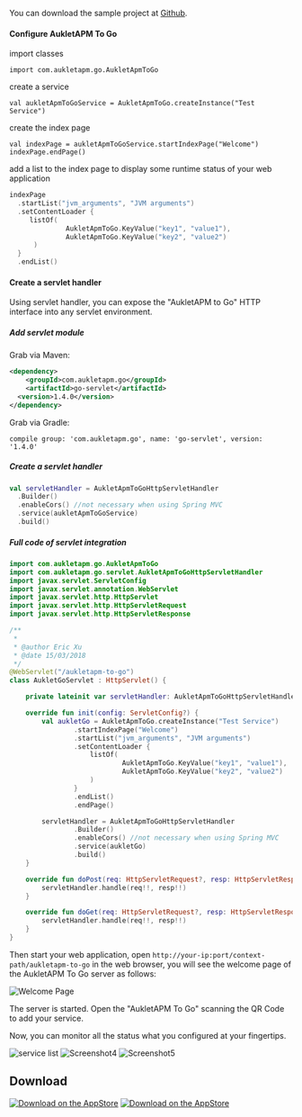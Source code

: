 You can download the sample project at [Github](https://github.com/aukletapm/aukletapm-to-go-sample-kotlin-gradle).

#### Configure AukletAPM To Go
import classes

    import com.aukletapm.go.AukletApmToGo

create a service

    val aukletApmToGoService = AukletApmToGo.createInstance("Test Service")

create the index page

    val indexPage = aukletApmToGoService.startIndexPage("Welcome")
    indexPage.endPage()

add a list to the index page to display some runtime status of your web application


```kotlin
indexPage
  .startList("jvm_arguments", "JVM arguments")
  .setContentLoader {
     listOf(
              AukletApmToGo.KeyValue("key1", "value1"),
              AukletApmToGo.KeyValue("key2", "value2")
      )
  }
  .endList()
```

#### Create a servlet handler

Using servlet handler, you can expose the "AukletAPM to Go" HTTP interface into any servlet environment.

##### Add servlet module

Grab via Maven:

```xml
<dependency>
    <groupId>com.aukletapm.go</groupId>
    <artifactId>go-servlet</artifactId>
  <version>1.4.0</version>
</dependency>
```

Grab via Gradle:

```
compile group: 'com.aukletapm.go', name: 'go-servlet', version: '1.4.0'
```

##### Create a servlet handler

```kotlin
val servletHandler = AukletApmToGoHttpServletHandler
  .Builder()
  .enableCors() //not necessary when using Spring MVC
  .service(aukletApmToGoService)
  .build()
```

##### Full code of servlet integration

```kotlin
import com.aukletapm.go.AukletApmToGo
import com.aukletapm.go.servlet.AukletApmToGoHttpServletHandler
import javax.servlet.ServletConfig
import javax.servlet.annotation.WebServlet
import javax.servlet.http.HttpServlet
import javax.servlet.http.HttpServletRequest
import javax.servlet.http.HttpServletResponse

/**
 *
 * @author Eric Xu
 * @date 15/03/2018
 */
@WebServlet("/aukletapm-to-go")
class AukletGoServlet : HttpServlet() {

    private lateinit var servletHandler: AukletApmToGoHttpServletHandler

    override fun init(config: ServletConfig?) {
        val aukletGo = AukletApmToGo.createInstance("Test Service")
                .startIndexPage("Welcome")
                .startList("jvm_arguments", "JVM arguments")
                .setContentLoader {
                    listOf(
                            AukletApmToGo.KeyValue("key1", "value1"),
                            AukletApmToGo.KeyValue("key2", "value2")
                    )
                }
                .endList()
                .endPage()

        servletHandler = AukletApmToGoHttpServletHandler
                .Builder()
                .enableCors() //not necessary when using Spring MVC
                .service(aukletGo)
                .build()
    }

    override fun doPost(req: HttpServletRequest?, resp: HttpServletResponse?) {
        servletHandler.handle(req!!, resp!!)
    }

    override fun doGet(req: HttpServletRequest?, resp: HttpServletResponse?) {
        servletHandler.handle(req!!, resp!!)
    }
}
```

Then start your web application, open `http://your-ip:port/context-path/aukletapm-to-go` in the web browser, you will see the welcome page of the AukletAPM To Go server as follows:

![Welcome Page](img/welcome-page.png)

The server is started. Open the "AukletAPM To Go" scanning the QR Code to add your service.

Now, you can monitor all the status what you configured at your fingertips.

![service list](img/service-list.png)
![Screenshot4](../img/screenshot4.png)
![Screenshot5](../img/screenshot5.png)

## Download
<a href="https://itunes.apple.com/us/app/AukletAPM/id1351572279?mt=8" target="_blank">![Download on the AppStore](../img/download-on-the-appstore.png)</a>
<a href="https://play.google.com/store/apps/details?id=com.aukletapm.go" target="_blank">![Download on the AppStore](../img/download-for-android.png)</a>

